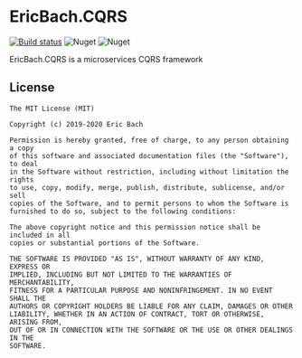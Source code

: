 # EricBach.CQRS
[![Build status](https://ci.appveyor.com/api/projects/status/1d0ch493olbfmkm2?svg=true)](https://ci.appveyor.com/project/eric-bach/ericbach-cqrs)
![Nuget](https://img.shields.io/nuget/v/EricBach.CQRS)
![Nuget](https://img.shields.io/nuget/dt/EricBach.CQRS)

EricBach.CQRS is a microservices CQRS framework

## License

```
The MIT License (MIT)

Copyright (c) 2019-2020 Eric Bach

Permission is hereby granted, free of charge, to any person obtaining a copy
of this software and associated documentation files (the "Software"), to deal
in the Software without restriction, including without limitation the rights
to use, copy, modify, merge, publish, distribute, sublicense, and/or sell
copies of the Software, and to permit persons to whom the Software is
furnished to do so, subject to the following conditions:

The above copyright notice and this permission notice shall be included in all
copies or substantial portions of the Software.

THE SOFTWARE IS PROVIDED "AS IS", WITHOUT WARRANTY OF ANY KIND, EXPRESS OR
IMPLIED, INCLUDING BUT NOT LIMITED TO THE WARRANTIES OF MERCHANTABILITY,
FITNESS FOR A PARTICULAR PURPOSE AND NONINFRINGEMENT. IN NO EVENT SHALL THE
AUTHORS OR COPYRIGHT HOLDERS BE LIABLE FOR ANY CLAIM, DAMAGES OR OTHER
LIABILITY, WHETHER IN AN ACTION OF CONTRACT, TORT OR OTHERWISE, ARISING FROM,
OUT OF OR IN CONNECTION WITH THE SOFTWARE OR THE USE OR OTHER DEALINGS IN THE
SOFTWARE.
```
